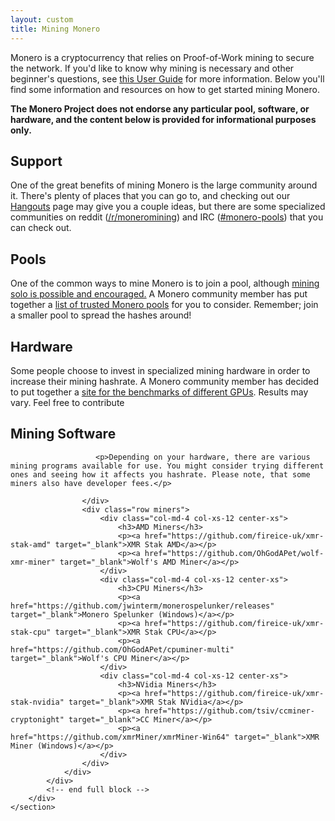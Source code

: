 ```yaml
---
layout: custom
title: Mining Monero
---
```

<div class="mining">
<div class="center-xs container description">
<p>Monero is a cryptocurrency that relies on Proof-of-Work mining to secure the network. If you'd like to know why mining is necessary and other beginner's questions, see <a href="">this User Guide</a> for more information. Below you'll find some information and resources on how to get started mining Monero.</p>

<p><strong>The Monero Project does not endorse any particular pool, software, or hardware, and the content below is provided for informational purposes only.</strong></p>
</div>

<section class="container">
        <div class="row">      
            <!-- full block-->
            <div class="full col-lg-12 col-md-12 col-sm-12 col-xs-12">
                <div class="info-block">
                    <div class="row center-xs">
                        <div class="col">
                            <h2>Support</h2>
                        </div>
                    </div>
                    <div class="row center-xs">
                    <p>One of the great benefits of mining Monero is the large community around it. There's plenty of places that you can go to, and checking out our <a href="/community/hangouts/">Hangouts</a> page may give you a couple ideas, but there are some specialized communities on reddit (<a href="https://www.reddit.com/r/MoneroMining/" target="_blank">/r/moneromining</a>) and IRC (<a href="irc://chat.freenode.net/#monero-pools" target="_blank">#monero-pools</a>) that you can check out.</p>
                    </div>
                </div>
            </div>
            <!-- end full block -->
        </div>
    </section>
<section class="container">
        <div class="row">
            <div class="left half no-pad-sm col-lg-6 col-md-6 col-sm-12 col-xs-12">
                <div class="info-block">
                    <div class="row center-xs">
                        <div class="col">
                            <h2>Pools</h2>
                        </div>
                    </div>
                    <div class="row center-xs">
                       <p>One of the common ways to mine Monero is to join a pool, although <a href="">mining solo is possible and encouraged.</a> A Monero community member has put together a <a href="http://moneropools.com/">list of trusted Monero pools</a> for you to consider. Remember; join a smaller pool to spread the hashes around!</p>
                    </div>
                </div>
            </div>
            <div class="right half col-lg-6 col-md-6 col-sm-12 col-xs-12">
                <div class="info-block">
                    <div class="row center-xs">
                        <div class="col">
                            <h2>Hardware</h2>
                        </div>
                    </div>
                    <div class="row center-xs">
                       <p>Some people choose to invest in specialized mining hardware in order to increase their mining hashrate. A Monero community member has decided to put together a <a href="http://monerobenchmarks.info/">site for the benchmarks of different GPUs</a>. Results may vary. Feel free to contribute</p>
                    </div>
                </div>
            </div>
        </div>
    </section>
    <section class="container">
        <div class="row">      
            <!-- full block-->
            <div class="full col-lg-12 col-md-12 col-sm-12 col-xs-12">
                <div class="info-block">
                    <div class="row center-xs">
                        <div class="col">
                            <h2>Mining Software</h2>
                        </div>
                    </div>
                    <div class="row center-xs">

                       <p>Depending on your hardware, there are various mining programs available for use. You might consider trying different ones and seeing how it affects you hashrate. Please note, that some miners also have developer fees.</p>

                    </div>
                    <div class="row miners">
                        <div class="col-md-4 col-xs-12 center-xs">
                            <h3>AMD Miners</h3>
                            <p><a href="https://github.com/fireice-uk/xmr-stak-amd" target="_blank">XMR Stak AMD</a></p>
                            <p><a href="https://github.com/OhGodAPet/wolf-xmr-miner" target="_blank">Wolf's AMD Miner</a></p>
                        </div>
                        <div class="col-md-4 col-xs-12 center-xs">
                            <h3>CPU Miners</h3>
                            <p><a href="https://github.com/jwinterm/monerospelunker/releases" target="_blank">Monero Spelunker (Windows)</a></p>
                            <p><a href="https://github.com/fireice-uk/xmr-stak-cpu" target="_blank">XMR Stak CPU</a></p>
                            <p><a href="https://github.com/OhGodAPet/cpuminer-multi" target="_blank">Wolf's CPU Miner</a></p>
                        </div>
                        <div class="col-md-4 col-xs-12 center-xs">
                            <h3>NVidia Miners</h3>
                            <p><a href="https://github.com/fireice-uk/xmr-stak-nvidia" target="_blank">XMR Stak NVidia</a></p>
                            <p><a href="https://github.com/tsiv/ccminer-cryptonight" target="_blank">CC Miner</a></p>
                            <p><a href="https://github.com/xmrMiner/xmrMiner-Win64" target="_blank">XMR Miner (Windows)</a></p>
                        </div>
                    </div>
                </div>
            </div>
            <!-- end full block -->
        </div>
    </section>
    

</div>
